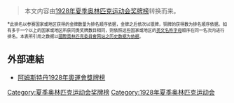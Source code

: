> 本文内容由[1928年夏季奥林匹克运动会奖牌榜](https://zh.wikipedia.org/wiki/1928年夏季奥林匹克运动会奖牌榜)转换而来。


<span style="font-size:smaller;">\*<span style="font-size:smaller;">此排名以参赛国家或地区获得的金牌数量为排名顺序依据，金牌之后依次以银牌，铜牌的获得数为排名顺序依据。如有多于一个以上的国家或地区所获同类奖牌数目相同，则依照这些国家或地区的[英文名称](../Page/英语.md "wikilink")[字母](../Page/字母.md "wikilink")顺序在同一名次内进行排名。本表所引用之数据以[國際奧林匹克委員會网站之历史数据为依据](../Page/国际奥林匹克委员会.md "wikilink")。</span></span>

## 外部連結

  - [阿姆斯特丹1928年奧運會獎牌榜](http://www.olympic.org/uk/games/past/table_uk.asp?OLGT=1&OLGY=1928)

[Category:夏季奥林匹克运动会奖牌榜](https://zh.wikipedia.org/wiki/Category:夏季奥林匹克运动会奖牌榜 "wikilink") [Category:1928年夏季奥林匹克运动会](https://zh.wikipedia.org/wiki/Category:1928年夏季奥林匹克运动会 "wikilink")
